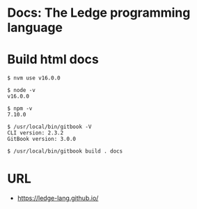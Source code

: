 # Docs: The Ledge programming language


# Build html docs

```
$ nvm use v16.0.0

$ node -v
v16.0.0

$ npm -v
7.10.0

$ /usr/local/bin/gitbook -V
CLI version: 2.3.2
GitBook version: 3.0.0

$ /usr/local/bin/gitbook build . docs
```

# URL

- https://ledge-lang.github.io/
